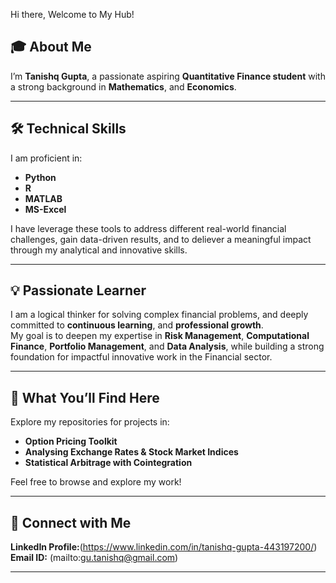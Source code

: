 Hi there, Welcome to My Hub!

## 🎓 About Me
I’m **Tanishq Gupta**, a passionate aspiring **Quantitative Finance student** with a strong background in **Mathematics**, and **Economics**.  

---

## 🛠️ Technical Skills  

I am proficient in:  
- **Python**
- **R**   
- **MATLAB**
- **MS-Excel**

I have leverage these tools to address different real-world financial challenges, gain data-driven results, and to deliever a meaningful impact through my analytical and innovative skills.

---

## 💡 Passionate Learner  

I am a logical thinker for solving complex financial problems, and deeply committed to **continuous learning**, and **professional growth**.  
My goal is to deepen my expertise in  **Risk Management**, **Computational Finance**, **Portfolio Management**, and **Data Analysis**, while building a strong foundation for impactful innovative work in the Financial sector.  

---

## 📂 What You’ll Find Here  

Explore my repositories for projects in:  
- **Option Pricing Toolkit**  
- **Analysing Exchange Rates & Stock Market Indices**  
- **Statistical Arbitrage with Cointegration**  

Feel free to browse and explore my work!  

---

## 🔗 Connect with Me  

**LinkedIn Profile:**(https://www.linkedin.com/in/tanishq-gupta-443197200/) \
**Email ID:** (mailto:gu.tanishq@gmail.com) 

---

